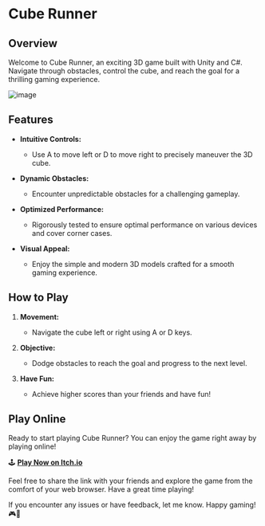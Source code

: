 # Cube Runner

## Overview

Welcome to Cube Runner, an exciting 3D game built with Unity and C#. Navigate through obstacles, control the cube, and reach the goal for a thrilling gaming experience.

![image](https://github.com/jayhonglee/Cube_Runner/assets/57771427/b1844c9b-0119-4b41-9558-f2da1bb35493)

## Features

- **Intuitive Controls:**
  - Use A to move left or D to move right to precisely maneuver the 3D cube.

- **Dynamic Obstacles:**
  - Encounter unpredictable obstacles for a challenging gameplay.

- **Optimized Performance:**
  - Rigorously tested to ensure optimal performance on various devices and cover corner cases.

- **Visual Appeal:**
  - Enjoy the simple and modern 3D models crafted for a smooth gaming experience.

## How to Play

1. **Movement:**
   - Navigate the cube left or right using A or D keys.

2. **Objective:**
   - Dodge obstacles to reach the goal and progress to the next level.

3. **Have Fun:**
   - Achieve higher scores than your friends and have fun!

## Play Online

Ready to start playing Cube Runner? You can enjoy the game right away by playing online!

🕹 **[Play Now on Itch.io](https://jaehonglee.itch.io/cube-runner)**

Feel free to share the link with your friends and explore the game from the comfort of your web browser. Have a great time playing!

If you encounter any issues or have feedback, let me know. Happy gaming! 🎮🚀
